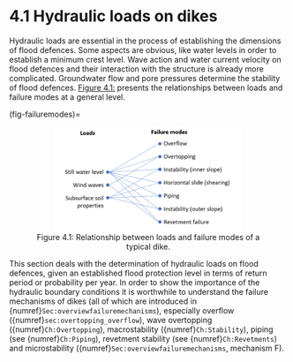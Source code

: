 # 4.1 Hydraulic loads on dikes

Hydraulic loads are essential in the process of establishing the dimensions of flood defences. Some aspects are obvious, like water levels in order to establish a minimum crest level. Wave action and water current velocity on flood defences and their interaction with the structure is already more complicated. Groundwater flow and pore pressures determine the stability of flood defences. [Figure 4.1:](#fig-failuremodes) presents the relationships between loads and failure modes at a general level.

(fig-failuremodes)= 
<figure>
    <img src="./chapter4_figures/FailureModes.PNG" 
         alt="Relationship between loads and failure modes of a typical dike" 
         style="display: block; margin: 0 auto; width: 80%; height: auto;">
    <figcaption style="text-align: center;">
        Figure 4.1: Relationship between loads and failure modes of a typical dike.
    </figcaption>
</figure>

This section deals with the determination of hydraulic loads on flood defences, given an established flood protection level in terms of return period or probability per year. In order to show the importance of the hydraulic boundary conditions it is worthwhile to understand the failure mechanisms of dikes (all of which are introduced in {numref}`Sec:overviewfailuremechanisms`), especially overflow ({numref}`sec:overtopping_overflow`), wave overtopping ({numref}`Ch:Overtopping`), macrostability ({numref}`Ch:Stability`), piping (see {numref}`Ch:Piping`), revetment stability (see {numref}`Ch:Revetments`) and microstability ({numref}`Sec:overviewfailuremechanisms`, mechanism F). 
